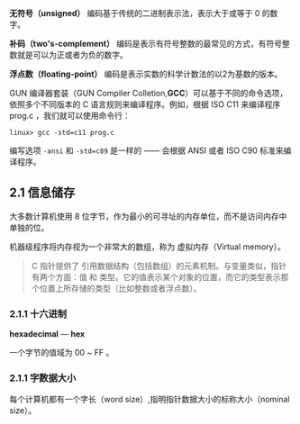 **无符号（unsigned）** 编码基于传统的二进制表示法，表示大于或等于 0 的数字。

**补码（two's-complement）** 编码是表示有符号整数的最常见的方式，有符号整数就是可以为正或者为负的数字。

**浮点数（floating-point）** 编码是表示实数的科学计数法的以2为基数的版本。

GUN 编译器套装（GUN Compiler Colletion,**GCC**）可以基于不同的命令选项，依照多个不同版本的 C 语言规则来编译程序。例如，根据 ISO C11 来编译程序 prog.c ，我们就可以使用命令行：

`linux> gcc -std=c11 prog.c`

编写选项 `-ansi` 和 `-std=c89` 是一样的 —— 会根据 ANSI 或者 ISO C90 标准来编译程序。

## 2.1 信息储存

大多数计算机使用 8 位字节，作为最小的可寻址的内存单位，而不是访问内存中单独的位。

机器级程序将内存视为一个非常大的数组，称为 虚拟内存（Virtual memory）。

> C 指针提供了 引用数据结构（包括数组）的元素机制。与变量类似，指针有两个方面：值 和 类型。它的值表示某个对象的位置，而它的类型表示那个位置上所存储的类型（比如整数或者浮点数）。

### 2.1.1 十六进制

**hexadecimal** — **hex**

一个字节的值域为 00 ~ FF 。

### 2.1.1 字数据大小

每个计算机都有一个字长（word size）,指明指针数据大小的标称大小（nominal size）。